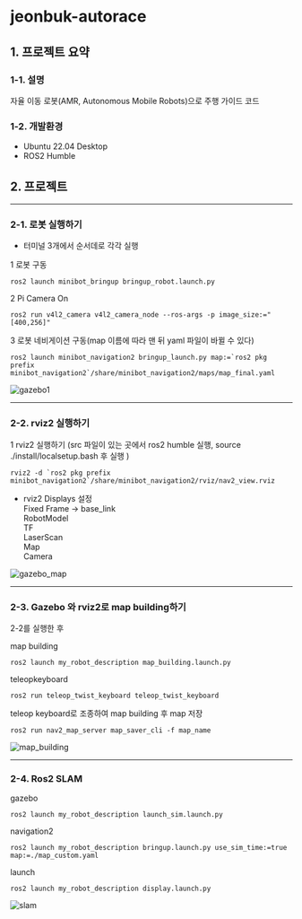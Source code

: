 # jeonbuk-autorace

## 1. 프로젝트 요약
### 1-1. 설명
자율 이동 로봇(AMR, Autonomous Mobile Robots)으로 주행 가이드 코드
### 1-2. 개발환경
- Ubuntu 22.04 Desktop
- ROS2 Humble
## 2. 프로젝트 
---
### 2-1. 로봇 실행하기
- 터미널 3개에서 순서데로 각각 실행

1 로봇 구동

    ros2 launch minibot_bringup bringup_robot.launch.py

2 Pi Camera On

    ros2 run v4l2_camera v4l2_camera_node --ros-args -p image_size:="[400,256]"

3 로봇 네비게이션 구동(map 이름에 따라 맨 뒤 yaml 파일이 바뀔 수 있다)

    ros2 launch minibot_navigation2 bringup_launch.py map:=`ros2 pkg prefix minibot_navigation2`/share/minibot_navigation2/maps/map_final.yaml

![gazebo1](https://github.com/VampireDeer/minibot/assets/132260442/5f07e61f-a5c7-42b9-b615-a42cd0974593)

---
### 2-2. rviz2 실행하기

1 rviz2 실행하기 (src 파일이 있는 곳에서 ros2 humble 실행, source ./install/localsetup.bash 후 실행 )
  
    rviz2 -d `ros2 pkg prefix minibot_navigation2`/share/minibot_navigation2/rviz/nav2_view.rviz 



- rviz2 Displays 설정\
Fixed Frame -> base_link\
RobotModel\
TF\
LaserScan\
Map\
Camera

![gazebo_map](https://github.com/VampireDeer/minibot/assets/132260442/412266f3-cea2-4ede-88c9-182a27f835e0)

---
### 2-3. Gazebo 와 rviz2로 map building하기

2-2를 실행한 후

map building

    ros2 launch my_robot_description map_building.launch.py

teleopkeyboard

    ros2 run teleop_twist_keyboard teleop_twist_keyboard

teleop keyboard로 조종하여 map building 후 map 저장

    ros2 run nav2_map_server map_saver_cli -f map_name

![map_building](https://github.com/VampireDeer/minibot/assets/132260442/d243875f-d9ce-4a16-8e49-b1c69313000f)

---
### 2-4. Ros2 SLAM

gazebo 

    ros2 launch my_robot_description launch_sim.launch.py

navigation2

    ros2 launch my_robot_description bringup.launch.py use_sim_time:=true map:=./map_custom.yaml

launch

    ros2 launch my_robot_description display.launch.py

![slam](https://github.com/VampireDeer/minibot/assets/132260442/38a4fbc0-17dd-4756-b541-59aefa7c8e16)


